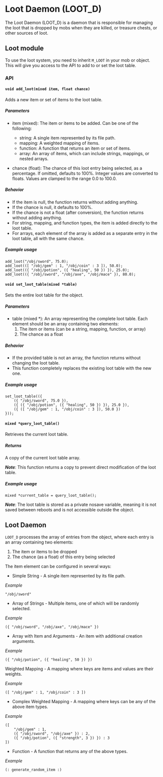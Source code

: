 # Loot Daemon (LOOT_D)

The Loot Daemon (LOOT_D) is a daemon that is responsible for managing the loot
that is dropped by mobs when they are killed, or treasure chests, or other
sources of loot.

## Loot module

To use the loot system, you need to inherit `M_LOOT` in your mob or object.
This will give you access to the API to add to or set the loot table.

### API

#### `void add_loot(mixed item, float chance)`

Adds a new item or set of items to the loot table.

##### Parameters

* item (mixed): The item or items to be added. Can be one of the following:
    * string: A single item represented by its file path.
    * mapping: A weighted mapping of items.
    * function: A function that returns an item or set of items.
    * array: An array of items, which can include strings, mappings, or nested
      arrays.

* chance (float): The chance of this loot entry being selected, as a
  percentage. If omitted, defaults to 100%. Integer values are converted to
  floats. Values are clamped to the range 0.0 to 100.0.

##### Behavior

* If the item is null, the function returns without adding anything.
* If the chance is null, it defaults to 100%.
* If the chance is not a float (after conversion), the function returns without
  adding anything.
* For string, mapping, and function types, the item is added directly to the
  loot table.
* For arrays, each element of the array is added as a separate entry in the
  loot table, all with the same chance.

##### Example usage

    add_loot("/obj/sword", 75.0);
    add_loot(([ "/obj/gem" : 1, "/obj/coin" : 3 ]), 50.0);
    add_loot(({ "/obj/potion", ({ "healing", 50 }) }), 25.0);
    add_loot(({ "/obj/sword", "/obj/axe", "/obj/mace" }), 80.0);

#### `void set_loot_table(mixed *table)`

Sets the entire loot table for the object.

##### Parameters

* table (mixed *): An array representing the complete loot table. Each element
should be an array containing two elements:
    1. The item or items (can be a string, mapping, function, or array)
    2. The chance as a float

##### Behavior

* If the provided table is not an array, the function returns without changing
  the loot table.
* This function completely replaces the existing loot table with the new one.

##### Example usage

    set_loot_table(({
        ({ "/obj/sword", 75.0 }),
        ({ ({ "/obj/potion", ({ "healing", 50 }) }), 25.0 }),
        ({ ([ "/obj/gem" : 1, "/obj/coin" : 3 ]), 50.0 })
    }));

#### `mixed *query_loot_table()`

Retrieves the current loot table.

##### Returns

A copy of the current loot table array.

***Note***: This function returns a copy to prevent direct modification of the
loot table.

##### Example usage

    mixed *current_table = query_loot_table();

***Note***: The loot table is stored as a private nosave variable, meaning it
is not saved between reboots and is not accessible outside the object.

## Loot Daemon

`LOOT_D` processes the array of entries from the object, where each entry is an
array containing two elements:

1. The item or items to be dropped
2. The chance (as a float) of this entry being selected

The item element can be configured in several ways:

* Simple String - A single item represented by its file path.

*Example*

    "/obj/sword"

* Array of Strings - Multiple items, one of which will be randomly selected.

*Example*

    ({ "/obj/sword", "/obj/axe", "/obj/mace" })

* Array with Item and Arguments - An item with additional creation arguments.

*Example*

    ({ "/obj/potion", ({ "healing", 50 }) })

Weighted Mapping - A mapping where keys are items and values are their weights.

*Example*

    ([ "/obj/gem" : 1, "/obj/coin" : 3 ])

* Complex Weighted Mapping - A mapping where keys can be any of the above item
  types.

*Example*

    ([
        "/obj/gem" : 1,
        ({ "/obj/sword", "/obj/axe" }) : 2,
        ({ "/obj/potion", ({ "strength", 3 }) }) : 3
    ])

* Function - A function that returns any of the above types.

*Example*

    (: generate_random_item :)
